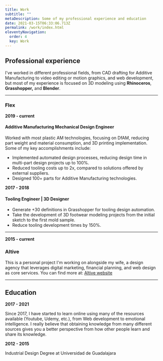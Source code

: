 ```yaml
---
title: Work
subtitle: ""
metaDescription: Some of my professional experience and education
date: 2021-03-15T06:33:06.713Z
permalink: /work/index.html
eleventyNavigation:
  order: 4
  key: Work
---
```

## Professional experience

I've worked in different professional fields, from CAD drafting for Additive Manufacturing to video editing or motion graphics, and web development, but most of my experience is focused on 3D modeling using **Rhinoceros**, **Grasshopper,** and **Blender**.

- - -

### Flex

**2019 - current**

#### Additive Manufacturing Mechanical Design Engineer

Worked with most plastic AM technologies, focusing on DfAM, reducing part weight and material consumption, and 3D printing implementation. Some of my key accomplishments include:

* Implemented automated design processes, reducing design time in multi-part design projects up to 100%.
* Reduced tooling costs up to 2x, compared to solutions offered by external suppliers.
* Designed 100+ parts for Additive Manufacturing technologies.

**2017 - 2018**

#### Tooling Engineer | 3D Designer

* Generate +30 definitions in Grasshopper for tooling design automation.
* Take the development of 3D footwear modeling projects from the initial sketch to the first mold sample.
* Reduce tooling development times by 150%.

- - -

**2015 - current**

### Altive

This is a personal project I'm working on alongside my wife, a design agency that leverages digital marketing, financial planning, and web design as core services. You can find more at: [Altive website](https://altive.mx/)

- - -

## Education

**2017 - 2021**

Since 2017, I have started to learn online using many of the resources available (Youtube, Udemy, etc.), from Web development to emotional intelligence. I really believe that obtaining knowledge from many different sources gives you a better perspective from how other people learn and share its knowledge.

**2012 - 2015**

 Industrial Design Degree at Universidad de Guadalajara